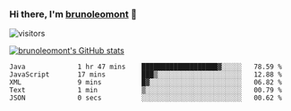 ### Hi there, I'm [brunoleomont](https://www.linkedin.com/in/brunoleomont/) 👋

![visitors](https://visitor-badge.glitch.me/badge?page_id=page.id)

[![brunoleomont's GitHub stats](https://github-readme-stats.vercel.app/api?username=brunoleomont)](https://github.com/brunoleomont/github-readme-stats)

<!--START_SECTION:waka-->

```text
Java             1 hr 47 mins    ███████████████████▓░░░░░   78.59 %
JavaScript       17 mins         ███▒░░░░░░░░░░░░░░░░░░░░░   12.88 %
XML              9 mins          █▓░░░░░░░░░░░░░░░░░░░░░░░   06.82 %
Text             1 min           ▒░░░░░░░░░░░░░░░░░░░░░░░░   00.79 %
JSON             0 secs          ░░░░░░░░░░░░░░░░░░░░░░░░░   00.62 %
```

<!--END_SECTION:waka-->

<!--
**brunoleomont/brunoleomont** is a ✨ _special_ ✨ repository because its `README.md` (this file) appears on your GitHub profile.

Here are some ideas to get you started:

- 🔭 I’m currently working on ...
- 🌱 I’m currently learning ...
- 👯 I’m looking to collaborate on ...
- 🤔 I’m looking for help with ...
- 💬 Ask me about ...
- 📫 How to reach me: ...
- 😄 Pronouns: ...
- ⚡ Fun fact: ...
-->
